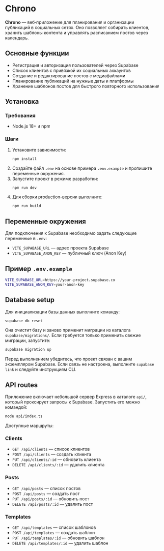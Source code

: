# Chrono

**Chrono** — веб‑приложение для планирования и организации публикаций в социальных сетях. Оно позволяет собирать клиентов, хранить шаблоны контента и управлять расписанием постов через календарь.

## Основные функции

- Регистрация и авторизация пользователей через Supabase
- Список клиентов с привязкой их социальных аккаунтов
- Создание и редактирование постов с медиафайлами
- Планирование публикаций на нужные даты и платформы
- Хранение шаблонов постов для быстрого повторного использования

## Установка

### Требования
- Node.js 18+ и npm

### Шаги
1. Установите зависимости:
   ```bash
   npm install
   ```
2. Создайте файл `.env` на основе примера `.env.example` и пропишите переменные окружения.
3. Запустите проект в режиме разработки:
   ```bash
   npm run dev
   ```
4. Для сборки production-версии выполните:
   ```bash
   npm run build
   ```

## Переменные окружения

Для подключения к Supabase необходимо задать следующие переменные в `.env`:

- `VITE_SUPABASE_URL` — адрес проекта Supabase
- `VITE_SUPABASE_ANON_KEY` — публичный ключ (Anon Key)

## Пример `.env.example`

```bash
VITE_SUPABASE_URL=https://your-project.supabase.co
VITE_SUPABASE_ANON_KEY=your-anon-key
```

## Database setup

Для инициализации базы данных выполните команду:

```bash
supabase db reset
```

Она очистит базу и заново применит миграции из каталога `supabase/migrations/`.
Если требуется только применить свежие миграции, запустите:

```bash
supabase migration up
```

Перед выполнением убедитесь, что проект связан с вашим экземпляром Supabase.
Если связь не настроена, выполните `supabase link` и следуйте инструкциям CLI.

## API routes

Приложение включает небольшой сервер Express в каталоге `api/`, который проксирует
запросы к Supabase. Запустить его можно командой:

```bash
node api/index.ts
```

Доступные маршруты:

### Clients
- `GET /api/clients` — список клиентов
- `POST /api/clients` — создать клиента
- `PUT /api/clients/:id` — обновить клиента
- `DELETE /api/clients/:id` — удалить клиента

### Posts
- `GET /api/posts` — список постов
- `POST /api/posts` — создать пост
- `PUT /api/posts/:id` — обновить пост
- `DELETE /api/posts/:id` — удалить пост

### Templates
- `GET /api/templates` — список шаблонов
- `POST /api/templates` — создать шаблон
- `PUT /api/templates/:id` — обновить шаблон
- `DELETE /api/templates/:id` — удалить шаблон
